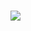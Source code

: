 ###
<img src="https://capsule-render.vercel.app/api?type=shark&color=e0c2e0&height=150&section=header&text=Chae%20%20Eun&fontSize=40&fontColor=322b0c" />

<!--
**kche1106/kche1106** is a ✨ _special_ ✨ repository because its `README.md` (this file) appears on your GitHub profile.

Here are some ideas to get you started:

- 🔭 I’m currently working on ...
- 🌱 I’m currently learning ...
- 👯 I’m looking to collaborate on ...
- 🤔 I’m looking for help with ...
- 💬 Ask me about ...
- 📫 How to reach me: ...
- 😄 Pronouns: ...
- ⚡ Fun fact: ...
-->
